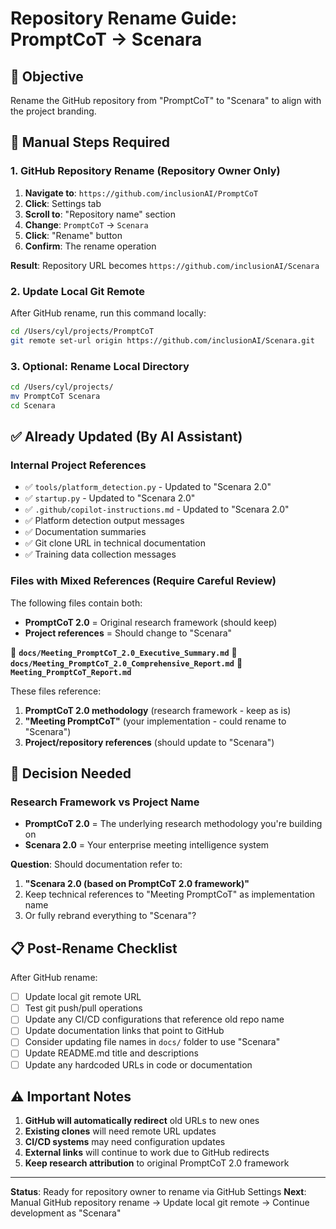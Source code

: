 # Repository Rename Guide: PromptCoT → Scenara

## 🎯 **Objective**
Rename the GitHub repository from "PromptCoT" to "Scenara" to align with the project branding.

## 🔧 **Manual Steps Required**

### 1. **GitHub Repository Rename** (Repository Owner Only)
1. **Navigate to**: `https://github.com/inclusionAI/PromptCoT`
2. **Click**: Settings tab
3. **Scroll to**: "Repository name" section
4. **Change**: `PromptCoT` → `Scenara`
5. **Click**: "Rename" button
6. **Confirm**: The rename operation

**Result**: Repository URL becomes `https://github.com/inclusionAI/Scenara`

### 2. **Update Local Git Remote**
After GitHub rename, run this command locally:
```bash
cd /Users/cyl/projects/PromptCoT
git remote set-url origin https://github.com/inclusionAI/Scenara.git
```

### 3. **Optional: Rename Local Directory**
```bash
cd /Users/cyl/projects/
mv PromptCoT Scenara
cd Scenara
```

## ✅ **Already Updated** (By AI Assistant)

### **Internal Project References**
- ✅ `tools/platform_detection.py` - Updated to "Scenara 2.0"
- ✅ `startup.py` - Updated to "Scenara 2.0"
- ✅ `.github/copilot-instructions.md` - Updated to "Scenara 2.0"
- ✅ Platform detection output messages
- ✅ Documentation summaries
- ✅ Git clone URL in technical documentation
- ✅ Training data collection messages

### **Files with Mixed References** (Require Careful Review)
The following files contain both:
- **PromptCoT 2.0** = Original research framework (should keep)
- **Project references** = Should change to "Scenara"

📁 **`docs/Meeting_PromptCoT_2.0_Executive_Summary.md`**
📁 **`docs/Meeting_PromptCoT_2.0_Comprehensive_Report.md`**
📁 **`Meeting_PromptCoT_Report.md`**

These files reference:
1. **PromptCoT 2.0 methodology** (research framework - keep as is)
2. **"Meeting PromptCoT"** (your implementation - could rename to "Scenara")
3. **Project/repository references** (should update to "Scenara")

## 🤔 **Decision Needed**

### **Research Framework vs Project Name**
- **PromptCoT 2.0** = The underlying research methodology you're building on
- **Scenara 2.0** = Your enterprise meeting intelligence system

**Question**: Should documentation refer to:
1. **"Scenara 2.0 (based on PromptCoT 2.0 framework)"** 
2. Keep technical references to "Meeting PromptCoT" as implementation name
3. Or fully rebrand everything to "Scenara"?

## 📋 **Post-Rename Checklist**

After GitHub rename:
- [ ] Update local git remote URL
- [ ] Test git push/pull operations
- [ ] Update any CI/CD configurations that reference old repo name
- [ ] Update documentation links that point to GitHub
- [ ] Consider updating file names in `docs/` folder to use "Scenara"
- [ ] Update README.md title and descriptions
- [ ] Update any hardcoded URLs in code or documentation

## ⚠️ **Important Notes**

1. **GitHub will automatically redirect** old URLs to new ones
2. **Existing clones** will need remote URL updates
3. **CI/CD systems** may need configuration updates
4. **External links** will continue to work due to GitHub redirects
5. **Keep research attribution** to original PromptCoT 2.0 framework

---

**Status**: Ready for repository owner to rename via GitHub Settings
**Next**: Manual GitHub repository rename → Update local git remote → Continue development as "Scenara"
